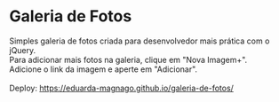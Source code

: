 # Galeria de Fotos
Simples galeria de fotos criada para desenvolvedor mais prática com o jQuery.<br>
Para adicionar mais fotos na galeria, clique em "Nova Imagem+".<br>
Adicione o link da imagem e aperte em "Adicionar".<br><br>
Deploy: https://eduarda-magnago.github.io/galeria-de-fotos/
